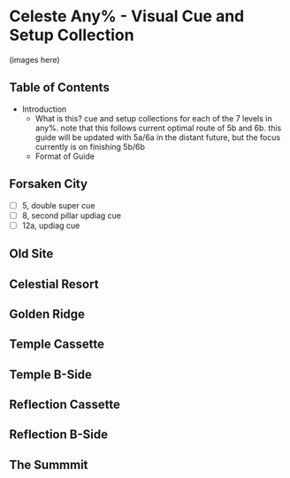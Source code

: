 # Celeste Any% - Visual Cue and Setup Collection
(images here)
## Table of Contents
- Introduction
  - What is this?
  cue and setup collections for each of the 7 levels in any%. note that this follows current optimal route of 5b and 6b. this guide will be updated with 5a/6a in the distant future, but the focus currently is on finishing 5b/6b
  - Format of Guide
## Forsaken City
 - [ ] 5, double super cue
 - [ ] 8, second pillar updiag cue
 - [ ] 12a, updiag cue
## Old Site
 
## Celestial Resort

## Golden Ridge

## Temple Cassette

## Temple B-Side

## Reflection Cassette

## Reflection B-Side

## The Summmit
 
